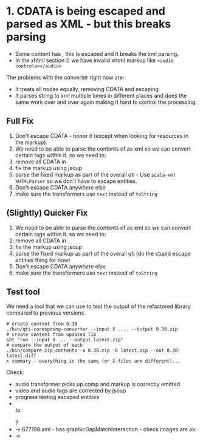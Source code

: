 # 1. CDATA is being escaped and parsed as XML - but this breaks parsing

* Some content has <x><![CDATA[a < b]]></x>, this is escaped and it breaks the xml parsing.
* In the xhtml section (<itemBody>) we have invalid xhtml markup like `<audio controls></audio>`

The problems with the converter right now are:
* It treats all nodes equally,  removing CDATA and escaping
* It parses string to xml multiple times in different places and does the same work over and over again making it hard to control the processing.

## Full Fix

1. Don't escape CDATA - honor it (except when looking for resources in the markup).
1. We need to be able to parse the contents of <itemBody> as xml so we can convert certain tags within it. so we need to:
  1. remove all CDATA in <itemBody>
  2. fix the markup using jsoup
  3. parse the fixed markup as part of the overall qti - Use `scala-xml` `XHTMLParser` so we don't have to escape entities.
2. Don't escape CDATA anywhere else
3. make sure the transformers use `text` instead of `toString`


## (Slightly) Quicker Fix

1. We need to be able to parse the contents of <itemBody> as xml so we can convert certain tags within it. so we need to:
  1. remove all CDATA in <itemBody>
  2. fix the markup using jsoup
  3. parse the fixed markup as part of the overall qti (do the stupid escape entities thing for now)
2. Don't escape CDATA anywhere else
3. make sure the transformers use `text` instead of `toString`


## Test tool

We need a tool that we can use to test the output of the refactored library compared to previous versions.

```
# create content from 0.30
./bin/qti-corespring-converter --input X .... --output 0.30.zip
# create content from updated lib
sbt "run --input X ... --output latest.zip"
# compare the output of each
./bin/compare-zip-contents -a 0.30.zip -b latest.zip --out 0.30-latest.diff
> summary - everything is the same (or X files are different)...
```

Check:
* audio transformer picks up comp and markup is correctly emitted
* video and audio tags are corrected by jsoup
* progress testing escaped entities
* <br/> to <br></br>?
* -> 677198.xml - has graphicGapMatchInteraction - check images are ok.
* ->